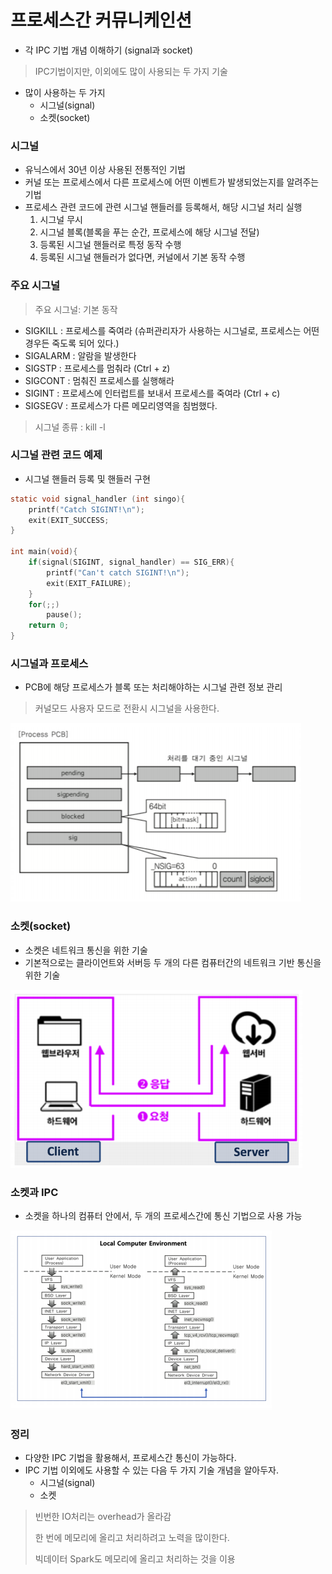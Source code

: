 # 프로세스간 커뮤니케인션

- 각 IPC 기법 개념 이해하기 (signal과 socket)



> IPC기법이지만, 이외에도 많이 사용되는 두 가지 기술

- 많이 사용하는 두 가지
  - 시그널(signal)
  - 소켓(socket)



### 시그널

- 유닉스에서 30년 이상 사용된 전통적인 기법
- 커널 또는 프로세스에서 다른 프로세스에 어떤 이벤트가 발생되었는지를 알려주는 기법
- 프로세스 관련 코드에 관련 시그널 핸들러를 등록해서, 해당 시그널 처리 실행
  1. 시그널 무시
  2. 시그널 블록(블록을 푸는 순간, 프로세스에 해당 시그널 전달)
  3. 등록된 시그널 핸들러로 특정 동작 수행
  4. 등록된 시그널 핸들러가 없다면, 커널에서 기본 동작 수행



### 주요 시그널

> 주요 시그널: 기본 동작

- SIGKILL : 프로세스를 죽여라 (슈퍼관리자가 사용하는 시그널로, 프로세스는 어떤 경우든 죽도록 되어 있다.)
- SIGALARM : 알람을 발생한다
- SIGSTP : 프로세스를 멈춰라 (Ctrl + z)
- SIGCONT : 멈춰진 프로세스를 실행해라
- SIGINT : 프로세스에 인터럽트를 보내서 프로세스를 죽여라 (Ctrl + c)
- SIGSEGV : 프로세스가 다른 메모리영역을 침범했다.

> 시그널 종류 : kill -l





### 시그널 관련 코드 예제

- 시그널 핸들러 등록 및 핸들러 구현

```c
static void signal_handler (int singo){
	printf("Catch SIGINT!\n");
	exit(EXIT_SUCCESS;
}

int main(void){
	if(signal(SIGINT, signal_handler) == SIG_ERR){
		printf("Can't catch SIGINT!\n");
		exit(EXIT_FAILURE);
	}
	for(;;)
		pause();
	return 0;
}
```





### 시그널과 프로세스

- PCB에 해당 프로세스가 블록 또는 처리해야하는 시그널 관련 정보 관리

> 커널모드 사용자 모드로 전환시 시그널을 사용한다.

![img](../image/os_image32.png)



### 소켓(socket)

- 소켓은 네트워크 통신을 위한 기술
- 기본적으로는 클라이언트와 서버등 두 개의 다른 컴퓨터간의 네트워크 기반 통신을 위한 기술

![img](../image/os_image33.png)



### 소켓과 IPC

- 소켓을 하나의 컴퓨터 안에서, 두 개의 프로세스간에 통신 기법으로 사용 가능

![img](../image/os_image34.png)



### 정리

- 다양한 IPC 기법을 활용해서, 프로세스간 통신이 가능하다.
- IPC 기법 이외에도 사용할 수 있는 다음 두 가지 기술 개념을 알아두자.
  - 시그널(signal)
  - 소켓



> 빈번한 IO처리는 overhead가 올라감
>
> 한 번에 메모리에 올리고 처리하려고 노력을 많이한다.
>
> 빅데이터 Spark도 메모리에 올리고 처리하는 것을 이용